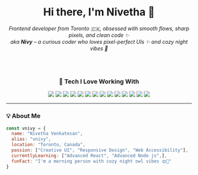 <h1 align="center">Hi there, I'm Nivetha 👋</h1>

<p align="center">
  <em>Frontend developer from Toronto 🇨🇦, obsessed with smooth flows, sharp pixels, and clean code ✨</em><br/>
  <em>aka <strong>Nivy</strong> – a curious coder who loves pixel-perfect UIs ✨ and cozy night vibes 🌙</em>
</p>


<br>
<br>

<h3 align="center">🔧 Tech I Love Working With</h3>

<p align="center">
  <!-- Core Frontend -->
  <img src="https://img.shields.io/badge/HTML5-FEECE0?style=for-the-badge&logo=html5&logoColor=E34F26" />
  <img src="https://img.shields.io/badge/CSS3-E0F0FF?style=for-the-badge&logo=css3&logoColor=1572B6" />
  <img src="https://img.shields.io/badge/SASS-FCE4EC?style=for-the-badge&logo=sass&logoColor=CC6699" />
  <img src="https://img.shields.io/badge/Bootstrap-EDE4F5?style=for-the-badge&logo=bootstrap&logoColor=7952B3" />

  <!-- JavaScript Ecosystem -->
  <img src="https://img.shields.io/badge/JavaScript-FFF5CC?style=for-the-badge&logo=javascript&logoColor=F7DF1E" />
  <img src="https://img.shields.io/badge/TypeScript-CCE0FF?style=for-the-badge&logo=typescript&logoColor=3178C6" />
  <img src="https://img.shields.io/badge/jQuery-E0F0FA?style=for-the-badge&logo=jquery&logoColor=0769AD" />

  <!-- Frameworks & State -->
  <img src="https://img.shields.io/badge/React-DBF4FF?style=for-the-badge&logo=react&logoColor=61DAFB" />
  <img src="https://img.shields.io/badge/Redux-EDE7F6?style=for-the-badge&logo=redux&logoColor=764ABC" />

  <!-- Design & Prototyping -->
  <img src="https://img.shields.io/badge/Figma-FDE5E5?style=for-the-badge&logo=figma&logoColor=F24E1E" />

  <!-- Backend & Integration -->
  <img src="https://img.shields.io/badge/Node.js-D9F2E6?style=for-the-badge&logo=node.js&logoColor=339933" />
  <img src="https://img.shields.io/badge/Django-DDEBE3?style=for-the-badge&logo=django&logoColor=092E20" />
  <img src="https://img.shields.io/badge/REST_API-FFE5CC?style=for-the-badge&logo=swagger&logoColor=FF6F00" />
  <img src="https://img.shields.io/badge/MySQL-E0ECF8?style=for-the-badge&logo=mysql&logoColor=4479A1" />
</p>


---

### 💡 About Me

```js
const vnivy = {
  name: "Nivetha Venkatesan",
  alias: "vnivy",
  location: "Toronto, Canada",
  passion: ["Creative UI", "Responsive Design", "Web Accessibility"],
  currentlyLearning: ["Advanced React", "Advanced Node js",],
  funFact: "I'm a morning person with cozy night owl vibes 🌞🌙"
}
